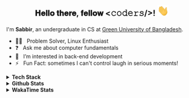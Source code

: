 ## <p align="center"> 𝐇𝐞𝐥𝐥𝐨 𝐭𝐡𝐞𝐫𝐞, 𝐟𝐞𝐥𝐥𝐨𝐰 <𝚌𝚘𝚍𝚎𝚛𝚜/>! <img src="https://raw.githubusercontent.com/shmVirus/shmVirus/main/assets/hello.gif" width="30px"></p>

I'm **Sabbir**, an undergraduate in CS at [Green University of Bangladesh](https://green.edu.bd).
- :man_technologist: &nbsp; Problem Solver, Linux Enthusiast
- :question: &nbsp; Ask me about computer fundamentals
- :eyes: &nbsp; I’m interested in back-end development
- :zap: &nbsp; Fun Fact: sometimes I can't control laugh in serious moments!

<details>
  <summary><b>Tech Stack</b></summary>
  <details>
    <summary>Languages</summary>
    <a href="https://github.com/search?l=C&q=user%3AshmVirus&type=code"><img alt="C" src="https://custom-icon-badges.demolab.com/badge/C-03599C.svg?logo=c-in-hexagon&logoColor=white"></a>
    <a href="https://github.com/search?l=C++&q=user%3AshmVirus&type=code"><img alt="C++" src="https://custom-icon-badges.demolab.com/badge/C++-9C033A.svg?logo=cpp2&logoColor=white"></a>
    <a href="https://github.com/search?l=Java&q=user%3AshmVirus&type=code"><img alt="Java" src="https://custom-icon-badges.demolab.com/badge/Java-007396.svg?logo=java&logoColor=white"></a>
    <a href="https://github.com/search?l=Assembly&q=user%3AshmVirus&type=code"><img alt="8086 Assembly" src="https://custom-icon-badges.demolab.com/badge/Assembly-525252.svg?logo=asm-hex&logoColor=white"></a>
    <a href="https://github.com/search?l=Bash&q=user%3AshmVirus&type=code"><img alt="Bash" src="https://img.shields.io/badge/Bash-121011.svg?logo=gnu-bash&logoColor=white"></a>
    <a href="https://github.com/search?l=Python&q=user%3AshmVirus&type=code"><img alt="Python" src="https://img.shields.io/badge/Python-14354C.svg?logo=python&logoColor=white"></a>
    <a href="https://github.com/search?l=SQL&q=user%3AshmVirus&type=code"><img alt="SQL" src="https://custom-icon-badges.demolab.com/badge/SQL-025E8C.svg?logo=database&logoColor=white"></a>
    <a href="https://github.com/search?l=JavaScript&q=user%3AshmVirus&type=code"><img alt="JavaScript" src="https://img.shields.io/badge/JavaScript-F7DF1E.svg?logo=javascript&logoColor=black"></a>
    <a href="https://github.com/search?l=HTML&q=user%3AshmVirus&type=code"><img alt="HTML" src="https://img.shields.io/badge/HTML-E34F26.svg?logo=html5&logoColor=white"></a>
    <a href="https://github.com/search?l=Markdown&q=user%3AshmVirus&type=code"><img alt="Markdown" src="https://img.shields.io/badge/Markdown-000000.svg?logo=markdown&logoColor=white"></a>
    <a href="https://github.com/search?l=LaTeX&q=user%3AshmVirus&type=code"><img alt="LaTeX" src="https://img.shields.io/badge/LaTeX-008080.svg?logo=LaTeX&logoColor=white"></a>
  </details>
</details>
<details>
  <summary><b>Github Stats</b></summary>
  <a href="https://github.com/shmVirus"><img alt="shmVirus/graph" width=100% src="https://github-profile-summary-cards.vercel.app/api/cards/profile-details?username=shmVirus&amp;count_private=true&amp;theme=github_dark&amp;hide_border=true"></a>
  <a href="https://github.com/shmVirus"><img alt="shmVirus/stats" width="100%" src="https://github-readme-stats.vercel.app/api?username=shmVirus&amp;count_private=true&amp;theme=github_dark&amp;hide_border=true&amp;title_color=2EB398&amp;show_icons=true&amp;layout=compact"></a>
  <a href="https://github.com/search?q=user:shmVirus&type=code"><img alt="shmVirus/languages" width="49.5%" src="https://github-readme-stats.vercel.app/api/top-langs?username=shmVirus&amp;count_private=true&amp;theme=github_dark&amp;hide_border=true&amp;title_color=2EB398&amp;show_icons=true&amp;layout=compact"></a>
  <a href="https://github.com/search?q=author:shmVirus&type=commits"><img alt="shmVirus/streak" width="49.5%" src="https://github-readme-streak-stats.herokuapp.com?user=shmVirus&amp;theme=github-dark&amp;hide_border=true&amp;stroke=718F97&amp;ring=2EB398&amp;fire=2EB398&amp;currStreakNum=C6CDCB&amp;sideNums=C6CDCB&amp;currStreakLabel=2EB398&amp;sideLabels=C6CDCB&amp;dates=C6CDCB"></a>
</details>
<details>
  <summary><b>WakaTime Stats</b></summary>
  <details>
    <summary>WakaGraphs</summary>
    <p align="center">
      <a href="https://wakatime.com/@shmVirus"> <img alt="waka/coding" align="center" width="400" height="300" src="https://wakatime.com/share/@shmVirus/c05f3e90-003d-4821-a573-5f387fe1954a.svg" /></a>
      <a href="https://wakatime.com/@shmVirus"> <img alt="waka/languages" align="center" width="400" height="300" src="https://wakatime.com/share/@shmVirus/202515c2-e4b0-4a74-84aa-0a18df3ab1d1.svg" /></a>
    </p>
    <p align="center">
      <a href="https://wakatime.com/@shmVirus"> <img alt="waka/editors" align="center" width="400" height="300" src="https://wakatime.com/share/@shmVirus/c2572c82-cd4e-4d48-af7b-4ce0cb752fe5.svg" /></a>
      <a href="https://wakatime.com/@shmVirus"> <img alt="waka/os" align="center" width="400" height="300" src="https://wakatime.com/share/@shmVirus/4f0edd2c-7a2d-4afe-8ac6-fa54c8f60eb2.svg" /></a>
    </p>
  </details>

<!--START_SECTION:waka-->
![Lines of code](https://img.shields.io/badge/From%20Hello%20World%20I%27ve%20Written-125.6%20thousand%20lines%20of%20code-blue)

**I'm a Night 🦉** 

```text
🌞 Morning                61 commits          ███░░░░░░░░░░░░░░░░░░░░░░   11.25 % 
🌆 Daytime                73 commits          ███░░░░░░░░░░░░░░░░░░░░░░   13.47 % 
🌃 Evening                403 commits         ███████████████████░░░░░░   74.35 % 
🌙 Night                  5 commits           ░░░░░░░░░░░░░░░░░░░░░░░░░   00.92 % 
```
📅 **I'm Most Productive on Monday** 

```text
Monday                   93 commits          ████░░░░░░░░░░░░░░░░░░░░░   17.16 % 
Tuesday                  74 commits          ███░░░░░░░░░░░░░░░░░░░░░░   13.65 % 
Wednesday                66 commits          ███░░░░░░░░░░░░░░░░░░░░░░   12.18 % 
Thursday                 76 commits          ████░░░░░░░░░░░░░░░░░░░░░   14.02 % 
Friday                   72 commits          ███░░░░░░░░░░░░░░░░░░░░░░   13.28 % 
Saturday                 78 commits          ████░░░░░░░░░░░░░░░░░░░░░   14.39 % 
Sunday                   83 commits          ████░░░░░░░░░░░░░░░░░░░░░   15.31 % 
```


📊 **This Week I Spent My Time On** 

```text
💬 Programming Languages: 
No Activity Tracked This Week

🔥 Editors: 
No Activity Tracked This Week

🐱‍💻 Projects: 
No Activity Tracked This Week

💻 Operating System: 
No Activity Tracked This Week
```

**I Mostly Code in Java** 

```text
Java                     2 repos             ███████░░░░░░░░░░░░░░░░░░   28.57 % 
Shell                    1 repo              ████░░░░░░░░░░░░░░░░░░░░░   14.29 % 
Dart                     1 repo              ████░░░░░░░░░░░░░░░░░░░░░   14.29 % 
JavaScript               1 repo              ████░░░░░░░░░░░░░░░░░░░░░   14.29 % 
Vim Script               1 repo              ████░░░░░░░░░░░░░░░░░░░░░   14.29 % 
```




 Last Updated on 2024-12-30 @08:00:55 UTC
<!--END_SECTION:waka-->
</details>
